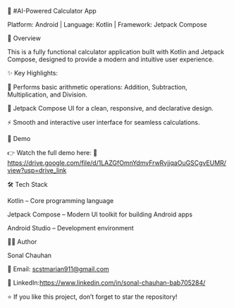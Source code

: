 📱 #AI-Powered Calculator App<br>

Platform: Android | Language: Kotlin | Framework: Jetpack Compose<br>

🚀 Overview<br>

This is a fully functional calculator application built with Kotlin and Jetpack Compose, designed to provide a modern and intuitive user experience.<br>

✨ Key Highlights:<br>

🔢 Performs basic arithmetic operations: Addition, Subtraction, Multiplication, and Division.<br>

🎨 Jetpack Compose UI for a clean, responsive, and declarative design.<br>

⚡ Smooth and interactive user interface for seamless calculations.<br>

🎥 Demo<br>

👉 Watch the full demo here: 📌https://drive.google.com/file/d/1LAZGfOmnYdmvFrwRvjjqaOuGSCgvEUMR/view?usp=drive_link <br>

🛠️ Tech Stack<br>

Kotlin – Core programming language<br>

Jetpack Compose – Modern UI toolkit for building Android apps<br>

Android Studio – Development environment<br>

👩‍💻 Author<br>

Sonal Chauhan<br>

📧 Email: scstmarian911@gmail.com<br>

🔗 LinkedIn:https://www.linkedin.com/in/sonal-chauhan-bab705284/  <br>

⭐ If you like this project, don’t forget to star the repository!
